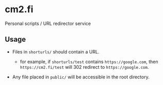 # cm2.fi
Personal scripts / URL redirector service

## Usage
- Files in `shorturls/` should contain a URL.
  - for example, if `shorturls/test` contains `https://google.com`, then
    `https://cm2.fi/test` will 302 redirect to `https://google.com`.

- Any file placed in `public/` will be accessible in the root directory.
